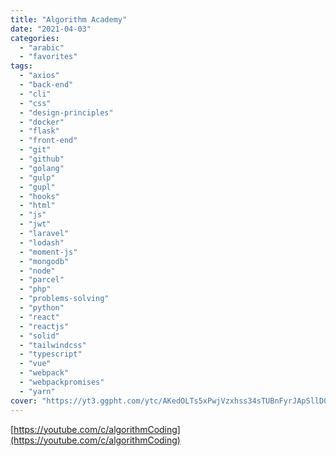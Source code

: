 ```yaml
---
title: "Algorithm Academy"
date: "2021-04-03"
categories:
  - "arabic"
  - "favorites"
tags:
  - "axios"
  - "back-end"
  - "cli"
  - "css"
  - "design-principles"
  - "docker"
  - "flask"
  - "front-end"
  - "git"
  - "github"
  - "golang"
  - "gulp"
  - "gupl"
  - "hooks"
  - "html"
  - "js"
  - "jwt"
  - "laravel"
  - "lodash"
  - "moment-js"
  - "mongodb"
  - "node"
  - "parcel"
  - "php"
  - "problems-solving"
  - "python"
  - "react"
  - "reactjs"
  - "solid"
  - "tailwindcss"
  - "typescript"
  - "vue"
  - "webpack"
  - "webpackpromises"
  - "yarn"
cover: "https://yt3.ggpht.com/ytc/AKedOLTs5xPwjVzxhss34sTUBnFyrJApSllD0pa3oQaOhw=s88-c-k-c0x00ffffff-no-rj"
---
```


[https://youtube.com/c/algorithmCoding](https://youtube.com/c/algorithmCoding)
